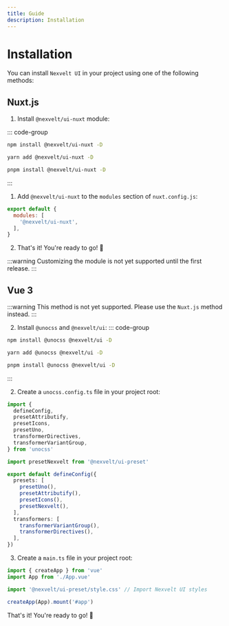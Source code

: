 ```yaml
---
title: Guide
description: Installation
---
```


# Installation

You can install `Nexvelt UI` in your project using one of the following methods:

## Nuxt.js

1. Install `@nexvelt/ui-nuxt` module:

::: code-group

```bash [npm]
npm install @nexvelt/ui-nuxt -D
```

```bash [yarn]
yarn add @nexvelt/ui-nuxt -D
```
  
```bash [pnpm]
pnpm install @nexvelt/ui-nuxt -D
```

:::

1. Add `@nexvelt/ui-nuxt` to the `modules` section of `nuxt.config.js`:

```js
export default {
  modules: [
    '@nexvelt/ui-nuxt',
  ],
}
```

2. That's it! You're ready to go! 🚀

:::warning
Customizing the module is not yet supported until the first release. 
:::

<!-- ```ts
import { defineConfig } from 'unocss'

export default defineConfig({
  theme: {
    extend: {
      colors: {
        primary: {
          // 50-950
        }
      },
    },
  },
})
``` -->

## Vue 3

:::warning
This method is not yet supported. Please use the `Nuxt.js` method instead.
:::

2. Install `@unocss` and `@nexvelt/ui`:
::: code-group

```bash [npm]
npm install @unocss @nexvelt/ui -D
```

```bash [yarn]
yarn add @unocss @nexvelt/ui -D
```
  
```bash [pnpm]
pnpm install @unocss @nexvelt/ui -D
```
  
:::

2. Create a `unocss.config.ts` file in your project root:

```ts
import {
  defineConfig,
  presetAttributify,
  presetIcons,
  presetUno,
  transformerDirectives,
  transformerVariantGroup,
} from 'unocss'

import presetNexvelt from '@nexvelt/ui-preset'

export default defineConfig({
  presets: [
    presetUno(),
    presetAttributify(),
    presetIcons(),
    presetNexvelt(),
  ],
  transformers: [
    transformerVariantGroup(),
    transformerDirectives(),
  ],
})
```

3. Create a `main.ts` file in your project root:

```ts
import { createApp } from 'vue'
import App from './App.vue'

import '@nexvelt/ui-preset/style.css' // Import Nexvelt UI styles

createApp(App).mount('#app')
```

That's it! You're ready to go! 🚀
